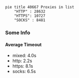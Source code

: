 
```mermaid
pie title 40667 Proxies in list
    "HTTP" : 28632
    "HTTPS": 10727
    "SOCKS" : 8481
```

### Some Info
#### Average Timeout

- mixed: 4.0s
- http: 2.2s
- https: 8.1s
- socks: 6.5s